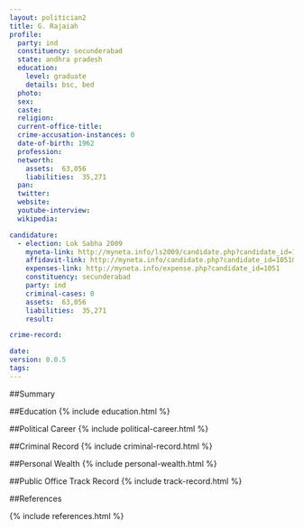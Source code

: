 ```yaml
---
layout: politician2
title: G. Rajaiah
profile: 
  party: ind
  constituency: secunderabad
  state: andhra pradesh
  education: 
    level: graduate
    details: bsc, bed
  photo: 
  sex: 
  caste: 
  religion: 
  current-office-title: 
  crime-accusation-instances: 0
  date-of-birth: 1962
  profession: 
  networth: 
    assets:  63,056
    liabilities:  35,271
  pan: 
  twitter: 
  website: 
  youtube-interview: 
  wikipedia: 

candidature: 
  - election: Lok Sabha 2009
    myneta-link: http://myneta.info/ls2009/candidate.php?candidate_id=1051
    affidavit-link: http://myneta.info/candidate.php?candidate_id=1051&scan=original
    expenses-link: http://myneta.info/expense.php?candidate_id=1051
    constituency: secunderabad 
    party: ind
    criminal-cases: 0
    assets:  63,056
    liabilities:  35,271
    result:  

crime-record: 

date: 
version: 0.0.5
tags: 
---
```

##Summary


##Education
{% include education.html %}


##Political Career
{% include political-career.html %}


##Criminal Record
{% include criminal-record.html %}


##Personal Wealth
{% include personal-wealth.html %}


##Public Office Track Record
{% include track-record.html %}


##References


{% include references.html %}